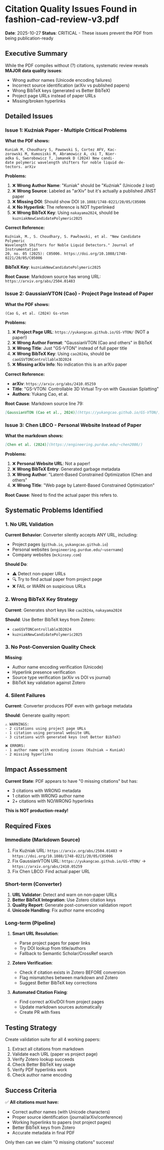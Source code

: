 # Citation Quality Issues Found in fashion-cad-review-v3.pdf

**Date**: 2025-10-27
**Status**: CRITICAL - These issues prevent the PDF from being publication-ready

## Executive Summary

While the PDF compiles without (?) citations, systematic review reveals **MAJOR data quality issues**:
- Wrong author names (Unicode encoding failures)
- Incorrect source identification (arXiv vs published papers)
- Wrong BibTeX keys (generated vs Better BibTeX)
- Project page URLs instead of paper URLs
- Missing/broken hyperlinks

## Detailed Issues

### Issue 1: Kuźniak Paper - Multiple Critical Problems

**What the PDF shows:**
```
Kuniak M, Choudhary S, Pawowski S, Cortez AFV, Kac-
zorowski M, Kumosiski M, Abramowicz A, cki T, Nier-
adka G, Sworobowicz T, Jamanek D (2024) New candi-
date polymeric wavelength shifters for noble liquid de-
tectors. arXiv
```

**Problems:**
1. ❌ **Wrong Author Name**: "Kuniak" should be "Kuźniak" (Unicode ź lost)
2. ❌ **Wrong Source**: Labeled as "arXiv" but it's actually a published JINST paper
3. ❌ **Missing DOI**: Should show DOI `10.1088/1748-0221/20/05/C05006`
4. ❌ **No Hyperlink**: The reference is NOT hyperlinked
5. ❌ **Wrong BibTeX Key**: Using `nakayama2024`, should be `kuzniakNewCandidatePolymeric2025`

**Correct Reference:**
```
Kuźniak, M., S. Choudhary, S. Pawłowski, et al. "New Candidate Polymeric
Wavelength Shifters for Noble Liquid Detectors." Journal of Instrumentation
20, no. 05 (2025): C05006. https://doi.org/10.1088/1748-0221/20/05/C05006
```

**BibTeX Key**: `kuzniakNewCandidatePolymeric2025`

**Root Cause**: Markdown source has wrong URL: `https://arxiv.org/abs/2504.01483`

### Issue 2: GaussianVTON (Cao) - Project Page Instead of Paper

**What the PDF shows:**
```
(Cao G, et al. (2024) Gs-vton
```

**Problems:**
1. ❌ **Project Page URL**: `https://yukangcao.github.io/GS-VTON/` (NOT a paper!)
2. ❌ **Wrong Author Format**: "GaussianVTON (Cao and others" in BibTeX
3. ❌ **Wrong Title**: Just "GS-VTON" instead of full paper title
4. ❌ **Wrong BibTeX Key**: Using `cao2024a`, should be `caoGSVTONControllable3D2024`
5. ❌ **Missing arXiv Info**: No indication this is an arXiv paper

**Correct Reference:**
- **arXiv**: `https://arxiv.org/abs/2410.05259`
- **Title**: "GS-VTON: Controllable 3D Virtual Try-on with Gaussian Splatting"
- **Authors**: Yukang Cao, et al.

**Root Cause**: Markdown source line 79:
```markdown
[GaussianVTON (Cao et al., 2024)](https://yukangcao.github.io/GS-VTON/)
```

### Issue 3: Chen LBCO - Personal Website Instead of Paper

**What the markdown shows:**
```markdown
[Chen et al. (2024)](https://engineering.purdue.edu/~chen2086/)
```

**Problems:**
1. ❌ **Personal Website URL**: Not a paper!
2. ❌ **Wrong BibTeX Entry**: Generated garbage metadata
3. ❌ **Wrong Author**: "Latent-Based Constrained Optimization (Chen and others"
4. ❌ **Wrong Title**: "Web page by Latent-Based Constrained Optimization"

**Root Cause**: Need to find the actual paper this refers to.

## Systematic Problems Identified

### 1. No URL Validation

**Current Behavior**: Converter silently accepts ANY URL, including:
- Project pages (`github.io`, `yukangcao.github.io`)
- Personal websites (`engineering.purdue.edu/~username`)
- Company websites (`mckinsey.com`)

**Should Do**:
- ⚠️ Detect non-paper URLs
- 🔍 Try to find actual paper from project page
- ❌ FAIL or WARN on suspicious URLs

### 2. Wrong BibTeX Key Strategy

**Current**: Generates short keys like `cao2024a`, `nakayama2024`

**Should**: Use Better BibTeX keys from Zotero:
- `caoGSVTONControllable3D2024`
- `kuzniakNewCandidatePolymeric2025`

### 3. No Post-Conversion Quality Check

**Missing**:
- Author name encoding verification (Unicode)
- Hyperlink presence verification
- Source type verification (arXiv vs DOI vs journal)
- BibTeX key validation against Zotero

### 4. Silent Failures

**Current**: Converter produces PDF even with garbage metadata

**Should**: Generate quality report:
```
⚠️ WARNINGS:
- 2 citations using project page URLs
- 1 citation using personal website URL
- 3 citations with generated keys (not Better BibTeX)

❌ ERRORS:
- 1 author name with encoding issues (Kuźniak → Kuniak)
- 2 missing hyperlinks
```

## Impact Assessment

**Current State**: PDF appears to have "0 missing citations" but has:
- 3 citations with WRONG metadata
- 1 citation with WRONG author name
- 2+ citations with NO/WRONG hyperlinks

**This is NOT production-ready!**

## Required Fixes

### Immediate (Markdown Source)

1. Fix Kuźniak URL: `https://arxiv.org/abs/2504.01483` → `https://doi.org/10.1088/1748-0221/20/05/C05006`
2. Fix GaussianVTON URL: `https://yukangcao.github.io/GS-VTON/` → `https://arxiv.org/abs/2410.05259`
3. Fix Chen LBCO: Find actual paper URL

### Short-term (Converter)

1. **URL Validator**: Detect and warn on non-paper URLs
2. **Better BibTeX Integration**: Use Zotero citation keys
3. **Quality Report**: Generate post-conversion validation report
4. **Unicode Handling**: Fix author name encoding

### Long-term (Pipeline)

1. **Smart URL Resolution**:
   - Parse project pages for paper links
   - Try DOI lookup from title/authors
   - Fallback to Semantic Scholar/CrossRef search

2. **Zotero Verification**:
   - Check if citation exists in Zotero BEFORE conversion
   - Flag mismatches between markdown and Zotero
   - Suggest Better BibTeX key corrections

3. **Automated Citation Fixing**:
   - Find correct arXiv/DOI from project pages
   - Update markdown sources automatically
   - Create PR with fixes

## Testing Strategy

Create validation suite for all 4 working papers:
1. Extract all citations from markdown
2. Validate each URL (paper vs project page)
3. Verify Zotero lookup succeeds
4. Check Better BibTeX key usage
5. Verify PDF hyperlinks work
6. Check author name encoding

## Success Criteria

✅ **All citations must have:**
- Correct author names (with Unicode characters)
- Proper source identification (journal/arXiv/conference)
- Working hyperlinks to papers (not project pages)
- Better BibTeX keys from Zotero
- Accurate metadata in final PDF

Only then can we claim "0 missing citations" success!
